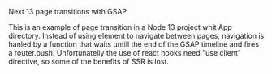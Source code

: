Next 13 page transitions with GSAP

This is an example of page transition in a Node 13 project whit App directory. Instead of using element to navigate between pages, navigation is hanled by a function that waits untill the end of the GSAP timeline and fires a router.push. Unfortunatelly the use of react hooks need "use client" directive, so some of the benefits of SSR is lost.
